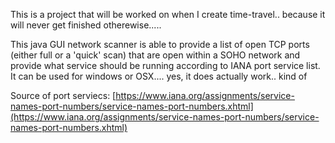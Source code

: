 This is a project that will be worked on when I create time-travel.. because it will never get finished otherewise.....

This java GUI network scanner is able to provide a list of open TCP ports (either full or a 'quick' scan) that are open within a SOHO network and provide what service should be running according to IANA port service list. It can be used for windows or OSX.... yes, it does actually work.. kind of

Source of port serviecs: [https://www.iana.org/assignments/service-names-port-numbers/service-names-port-numbers.xhtml](https://www.iana.org/assignments/service-names-port-numbers/service-names-port-numbers.xhtml)
